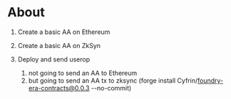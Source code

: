 # About

1. Create a basic AA on Ethereum 
   
2. Create a basic AA on ZkSyn

3. Deploy and send userop
   1. not going to send an AA to Ethereum
   2. but going to send an AA tx to zksync (forge install Cyfrin/foundry-era-contracts@0.0.3  --no-commit)